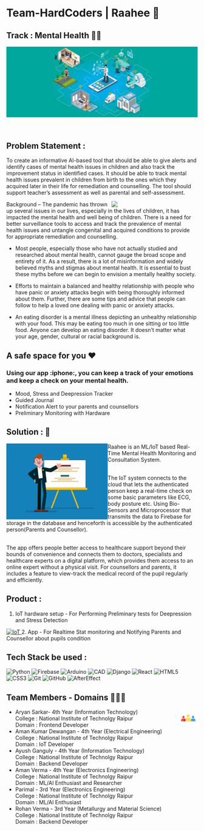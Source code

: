 # **Team-HardCoders | Raahee** :briefcase:

## Track : Mental Health :woman_health_worker:
<p align="center">
<img style="float=left;" src="https://github.com/ShrutiRawal/Team-X_HealthCare-Sanjeevani/blob/master/img_gif/iot-solutions-for-hospital-healthcare-industry.jpg"/>
</p>
<br>

## Problem Statement :
To create an informative AI-based tool that should be able to give alerts and identify cases of mental health issues in children and also track the improvement status in identified cases. It should be able to track mental health issues prevalent in children from birth to the ones which they acquired later in their life for remediation and counselling. The tool should support teacher’s assessment as well as parental and self-assessment.

<img align="right" src="https://github.com/ShrutiRawal/Team-X_HealthCare-Sanjeevani/blob/master/img_gif/hospital.gif" width="45%"/>

Background – The pandemic has thrown up several issues in our lives, especially in the lives of children, it has impacted the mental health and well being of children. There is a need for better surveillance tools to access and track the prevalence of mental health issues and untangle congenital and acquired conditions to provide for appropriate remediation and counselling.<br>
<ul>
<li><p>Most people, especially those who have not actually studied and researched about mental health, cannot gauge the broad scope and entirety of it. As a result, there is a lot of misinformation and widely believed myths and stigmas about mental health. It is essential to bust these myths before we can begin to envision a mentally healthy society.</p></li>

<li><p>Efforts to maintain a balanced and healthy relationship with people who have panic or anxiety attacks begin with being thoroughly informed about them. Further, there are some tips and advice that people can follow to help a loved one dealing with panic or anxiety attacks.</p></li>
  
<li><p>An eating disorder is a mental illness depicting an unhealthy relationship with your food. This may be eating too much in one sitting or too little food. Anyone can develop an eating disorder. It doesn’t matter what your age, gender, cultural or racial background is.</p></li>
</ul>

## A safe space for you ❤️

<h3>Using our app :iphone:, you can keep a track of your emotions and keep a check on your mental health.</h3>

<ul>
<li> Mood, Stress and Deepression Tracker
<li> Guided Journal
<li> Notification Alert to your parents and counsellors
<li> Preliminary Monitoring with Hardware
</ul>



## **Solution :**  	:key:
<img align="left" style="float=left;" src="https://github.com/ShrutiRawal/Team-X_HealthCare-Sanjeevani/blob/master/img_gif/bb0cc783196fa9b2119864ff90eb5702.gif" width="53%"/>
Raahee is an ML/IoT based Real-Time Mental Health Monitoring and Consultation System.<br><br>

The IoT system connects to the cloud that lets the authenticated person keep a real-time check on some basic parameters like ECG, body posture etc. Using Bio-Sensors and Microprocessor that transmits the data to Firebase  for storage in the database and henceforth is accessible by the authenticated person(Parents and Counsellor).<br><br>

The app offers people better access to healthcare support beyond their bounds of convenience and connects them to doctors, specialists and healthcare experts on a digital platform, which provides them access to an online expert without a physical visit. For counsellors and parents, it includes a feature to view-track the medical record of the pupil regularly and efficiently.

## Product :
1. IoT hardware setup - For Performing Preliminary tests for Deepression and Stress Detection
<a href="https://github.com/ayushganguli1769/codeutsava/tree/master/Codeutsava%205_IoT">
  <img alt="IoT" width="60px" src="https://img.shields.io/badge/IoT-003E54?style=flat-square&logo=SmartThings&logoColor=white" />
</a>
2. App - For Realtime Stat monitoring and Notifying Parents and Counsellor about pupils condition

## Tech Stack be used :
![Python](https://img.shields.io/badge/Python-9FEF00?style=flat-square&logo=Python&logoColor=black)
![Firebase](https://img.shields.io/badge/Firebase-ffcb2c?style=flat-square&logo=Firebase&logoColor=DD1100)
![Arduino](https://img.shields.io/badge/Arduino-00979D?style=flat-square&logo=arduino&logoColor=white)
![CAD](https://img.shields.io/badge/CAD-721412?style=flat-square&logo=Prisma&logoColor=white)
![Django](https://img.shields.io/badge/Django-092E20?style=flat-square&logo=Django&logoColor=white)
![React](https://img.shields.io/badge/React-FF4154?style=flat-square&logo=React&logoColor=black)
![HTML5](https://img.shields.io/badge/HTML5-E34F26?style=flat-square&logo=HTML5&logoColor=white)
![CSS3](https://img.shields.io/badge/CSS3-1572B6?style=flat-square&logo=CSS3&logoColor=white)
![Git](https://img.shields.io/badge/Git-F05032?style=flat-square&logo=Git&logoColor=white)
![GitHub](https://img.shields.io/badge/GitHub-181717?style=flat-square&logo=github)
![AfterEffect](https://img.shields.io/badge/AfterEffects-9999FF?style=flat-square&logo=Adobe&logoColor=black)

## Team Members - Domains :family_man_boy_boy:
<img align="right" src="https://github.com/ShrutiRawal/Team-X_HealthCare-Sanjeevani/blob/master/img_gif/team.png" width="10%"/>

<ul>
<li>Aryan Sarkar- 4th Year (Information Technology)<br>  
College : National Institute of Technolgy Raipur  <br>
Domain : Frontend Developer</li>
<li>Aman Kumar Dewangan - 4th Year (Electrical Engineering)  <br>
College : National Institute of Technolgy Raipur  <br>
Domain : IoT Developer</li>
<li>Ayush Ganguly - 4th Year (Information Technology)  <br>
College : National Institute of Technolgy Raipur  <br>
Domain : Backend Developer</li>
<li>Aman Verma - 4th Year (Electronics Engineering)<br>
College : National Institute of Technolgy Raipur  <br>
Domain : ML/AI Enthusiast and Researcher</li>
<li>Parimal - 3rd Year (Electronics Engineering)<br>
College : National Institute of Technolgy Raipur  <br>
Domain :  ML/AI Enthusiast</li>
<li>Rohan Verma - 3rd Year (Metallurgy and Material Science)<br>
College : National Institute of Technolgy Raipur  <br>
  Domain :  Backend Developer</li>
</ul>
